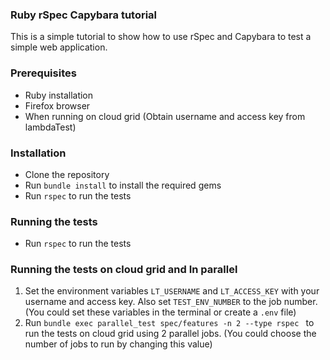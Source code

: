 ### Ruby rSpec Capybara tutorial

This is a simple tutorial to show how to use rSpec and Capybara to test a simple web application.

### Prerequisites
- Ruby installation
- Firefox browser
- When running on cloud grid (Obtain username and access key from lambdaTest)

### Installation
- Clone the repository
- Run `bundle install` to install the required gems
- Run `rspec` to run the tests

### Running the tests
- Run `rspec` to run the tests

### Running the tests on cloud grid and In parallel
1. Set the environment variables `LT_USERNAME` and `LT_ACCESS_KEY` with your username and access key. Also set `TEST_ENV_NUMBER` to the job number.
  (You could set these variables in the terminal or create a `.env` file)
2. Run `bundle exec parallel_test spec/features -n 2 --type rspec ` to run the tests on cloud grid using 2 parallel jobs.
  (You could choose the number of jobs to run by changing this value)